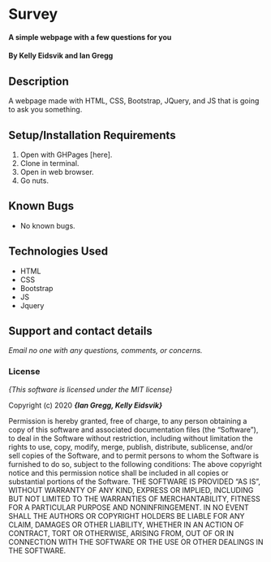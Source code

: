 # Survey

#### A simple webpage with a few questions for you

#### By **Kelly Eidsvik** and **Ian Gregg**

## Description

A webpage made with HTML, CSS, Bootstrap, JQuery, and JS that is going to ask you something.

## Setup/Installation Requirements

1. Open with GHPages [here].
2. Clone in terminal.
3. Open in web browser.
4. Go nuts. 

## Known Bugs
* No known bugs.

## Technologies Used
* HTML
* CSS
* Bootstrap
* JS
* Jquery

## Support and contact details

_Email no one with any questions, comments, or concerns._

### License

*{This software is licensed under the MIT license}*

Copyright (c) 2020 **_{Ian Gregg, Kelly Eidsvik}_**

Permission is hereby granted, free of charge, to any person obtaining a copy of this software and associated documentation files (the “Software”), to deal in the Software without restriction, including without limitation the rights to use, copy, modify, merge, publish, distribute, sublicense, and/or sell copies of the Software, and to permit persons to whom the Software is furnished to do so, subject to the following conditions:
The above copyright notice and this permission notice shall be included in all copies or substantial portions of the Software.
THE SOFTWARE IS PROVIDED “AS IS”, WITHOUT WARRANTY OF ANY KIND, EXPRESS OR IMPLIED, INCLUDING BUT NOT LIMITED TO THE WARRANTIES OF MERCHANTABILITY, FITNESS FOR A PARTICULAR PURPOSE AND NONINFRINGEMENT. IN NO EVENT SHALL THE AUTHORS OR COPYRIGHT HOLDERS BE LIABLE FOR ANY CLAIM, DAMAGES OR OTHER LIABILITY, WHETHER IN AN ACTION OF CONTRACT, TORT OR OTHERWISE, ARISING FROM, OUT OF OR IN CONNECTION WITH THE SOFTWARE OR THE USE OR OTHER DEALINGS IN THE SOFTWARE.
